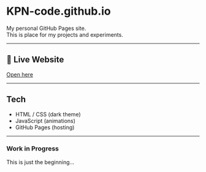 # KPN-code.github.io

My personal GitHub Pages site.  
This is place for my projects and experiments.

---

## 🔗 Live Website
[Open here](https://KPN-code.github.io/)

---

## Tech
- HTML / CSS (dark theme)
- JavaScript (animations)
- GitHub Pages (hosting)

---

### Work in Progress
This is just the beginning...
